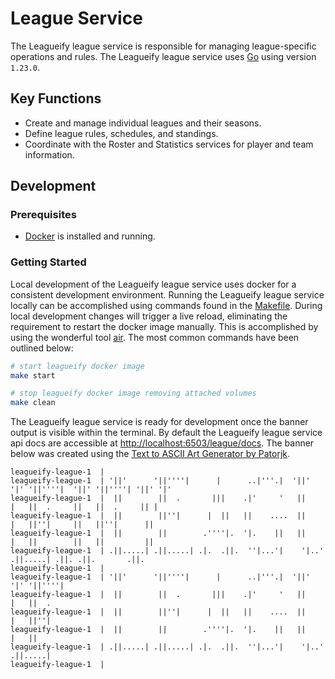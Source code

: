 # League Service

The Leagueify league service is responsible for managing league-specific
operations and rules. The Leagueify league service uses  [Go][go-download]
using version `1.23.0`.

## Key Functions

- Create and manage individual leagues and their seasons.
- Define league rules, schedules, and standings.
- Coordinate with the Roster and Statistics services for player and team information.

## Development

### Prerequisites

- [Docker][docker-download] is installed and running.

### Getting Started

Local development of the Leagueify league service uses docker for a consistent
development environment. Running the Leagueify league service locally can be
accomplished using commands found in the [Makefile][repo-makefile]. During local
development changes will trigger a live reload, eliminating the requirement to
restart the docker image manually. This is accomplished by using the wonderful
tool [air][github-air]. The most common commands have been outlined below:

```bash
# start leagueify docker image
make start

# stop leagueify docker image removing attached volumes
make clean
```

The Leagueify league service is ready for development once the banner output is
visible within the terminal. By default the Leagueify league service api docs
are accessible at [http://localhost:6503/league/docs][service-url]. The banner
below was created using the
[Text to ASCII Art Generator by Patorjk][patorjk-taag].

```
leagueify-league-1  |
leagueify-league-1  | '||'      '||''''|      |      ..|'''.|  '||'  '|' '||''''|  '||' '||''''| '||' '|'
leagueify-league-1  |  ||        ||  .       |||    .|'     '   ||    |   ||  .     ||   ||  .     || |
leagueify-league-1  |  ||        ||''|      |  ||   ||    ....  ||    |   ||''|     ||   ||''|      ||
leagueify-league-1  |  ||        ||        .''''|.  '|.    ||   ||    |   ||        ||   ||         ||
leagueify-league-1  | .||.....| .||.....| .|.  .||.  ''|...'|    '|..'   .||.....| .||. .||.       .||.
leagueify-league-1  |
leagueify-league-1  | '||'      '||''''|      |      ..|'''.|  '||'  '|' '||''''|
leagueify-league-1  |  ||        ||  .       |||    .|'     '   ||    |   ||  .
leagueify-league-1  |  ||        ||''|      |  ||   ||    ....  ||    |   ||''|
leagueify-league-1  |  ||        ||        .''''|.  '|.    ||   ||    |   ||
leagueify-league-1  | .||.....| .||.....| .|.  .||.  ''|...'|    '|..'   .||.....|
leagueify-league-1  |
```

[docker-download]: https://www.docker.com/get-started/
[github-air]: https://github.com/air-verse/air
[go-download]: https://go.dev/dl/
[patorjk-taag]: https://patorjk.com/software/taag/#p=display&f=Kban&t=LEAGUEIFY%0ALEAGUE
[repo-makefile]: ./Makefile
[service-url]: http://localhost:6503/league/docs
